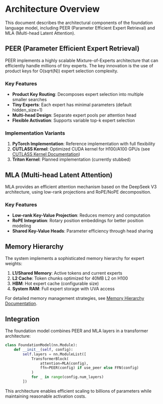 # Architecture Overview

This document describes the architectural components of the foundation language model, including PEER (Parameter Efficient Expert Retrieval) and MLA (Multi-head Latent Attention).

## PEER (Parameter Efficient Expert Retrieval)

PEER implements a highly scalable Mixture-of-Experts architecture that can efficiently handle millions of tiny experts. The key innovation is the use of product keys for O(sqrt(N)) expert selection complexity.

### Key Features

- **Product Key Routing**: Decomposes expert selection into multiple smaller searches
- **Tiny Experts**: Each expert has minimal parameters (default hidden_size=1)
- **Multi-head Design**: Separate expert pools per attention head
- **Flexible Activation**: Supports variable top-k expert selection

### Implementation Variants

1. **PyTorch Implementation**: Reference implementation with full flexibility
2. **CUTLASS Kernel**: Optimized CUDA kernel for H100/A100 GPUs (see [CUTLASS Kernel Documentation](CUTLASS_KERNEL.md))
3. **Triton Kernel**: Planned implementation (currently stubbed)

## MLA (Multi-head Latent Attention)

MLA provides an efficient attention mechanism based on the DeepSeek V3 architecture, using low-rank projections and RoPE/NoPE decomposition.

### Key Features

- **Low-rank Key-Value Projection**: Reduces memory and computation
- **RoPE Integration**: Rotary position embeddings for better position modeling
- **Shared Key-Value Heads**: Parameter efficiency through head sharing

## Memory Hierarchy

The system implements a sophisticated memory hierarchy for expert weights:

1. **L1/Shared Memory**: Active tokens and current experts
2. **L2 Cache**: Token chunks optimized for 40MB L2 on H100
3. **HBM**: Hot expert cache (configurable size)
4. **System RAM**: Full expert storage with UVA access

For detailed memory management strategies, see [Memory Hierarchy Documentation](MEMORY_HIERARCHY.md).

## Integration

The foundation model combines PEER and MLA layers in a transformer architecture:

```python
class FoundationModel(nn.Module):
    def __init__(self, config):
        self.layers = nn.ModuleList([
            TransformerBlock(
                attention=MLA(config),
                ffn=PEER(config) if use_peer else FFN(config)
            )
            for _ in range(config.num_layers)
        ])
```

This architecture enables efficient scaling to billions of parameters while maintaining reasonable activation costs.